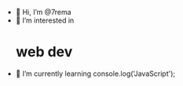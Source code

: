- 👋 Hi, I’m @7rema
- 👀 I’m interested in <h1>web dev</h1>
- 🌱 I’m currently learning console.log('JavaScript');
